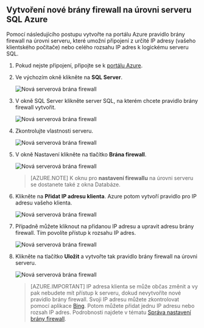 
<!--
includes/sql-database-create-new-server-firewall-portal.md

Latest Freshness check:  2016-08-01 , rickbyh.

As of circa 2016-04-11, the following topics might include this include:
articles/sql-database/sql-database-get-started-tutorial.md
articles/sql-database/sql-database-configure-firewall-settings

-->
## Vytvoření nové brány firewall na úrovni serveru SQL Azure

Pomocí následujícího postupu vytvořte na portálu Azure pravidlo brány firewall na úrovni serveru, které umožní připojení z určité IP adresy (vašeho klientského počítače) nebo celého rozsahu IP adres k logickému serveru SQL. 

1. Pokud nejste připojení, připojte se k [portálu Azure](http://portal.azure.com).
2. Ve výchozím okně klikněte na **SQL Server**.

    ![Nová serverová brána firewall](./media/sql-database-create-new-server-firewall-portal/sql-database-create-new-server-firewall-portal-1.png)

2. V okně SQL Server klikněte server SQL, na kterém chcete pravidlo brány firewall vytvořit. 

    ![Nová serverová brána firewall](./media/sql-database-create-new-server-firewall-portal/sql-database-create-new-server-firewall-portal-2.png)
           
3. Zkontrolujte vlastnosti serveru.

    ![Nová serverová brána firewall](./media/sql-database-create-new-server-firewall-portal/sql-database-create-new-server-firewall-portal-3.png)
      
4. V okně Nastavení klikněte na tlačítko **Brána firewall**.

    ![Nová serverová brána firewall](./media/sql-database-create-new-server-firewall-portal/sql-database-create-new-server-firewall-portal-4.png)
    

    > [AZURE.NOTE] K oknu pro **nastavení firewallu** na úrovni serveru se dostanete také z okna Databáze.

5. Klikněte na **Přidat IP adresu klienta**. Azure potom vytvoří pravidlo pro IP adresu vašeho klienta.

      ![Nová serverová brána firewall](./media/sql-database-create-new-server-firewall-portal/sql-database-create-new-server-firewall-portal-5.png)

6. Případně můžete kliknout na přidanou IP adresu a upravit adresu brány firewall. Tím povolíte přístup k rozsahu IP adres.

      ![Nová serverová brána firewall](./media/sql-database-create-new-server-firewall-portal/sql-database-create-new-server-firewall-portal-6.png)
    
7. Klikněte na tlačítko **Uložit** a vytvořte tak pravidlo brány firewall na úrovni serveru.

     ![Nová serverová brána firewall](./media/sql-database-create-new-server-firewall-portal/sql-database-create-new-server-firewall-portal-7.png)

    >[AZURE.IMPORTANT] IP adresa klienta se může občas změnit a vy pak nebudete mít přístup k serveru, dokud nevytvoříte nové pravidlo brány firewall. Svoji IP adresu můžete zkontrolovat pomocí aplikace [Bing](http://www.bing.com/search?q=my%20ip%20address). Potom můžete přidat jednu IP adresu nebo rozsah IP adres. Podrobnosti najdete v tématu [Správa nastavení brány firewall](sql-database-configure-firewall-settings.md#manage-existing-server-level-firewall-rules-through-the-azure-portal).



<!--HONumber=Aug16_HO4-->


